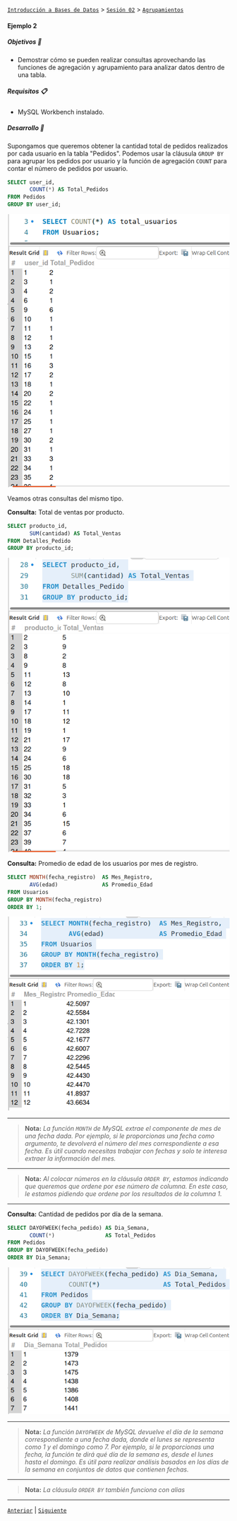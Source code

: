 [`Introducción a Bases de Datos`](../../../README.md) > [`Sesión 02`](../../README.md) > [`Agrupamientos`](../README.md)

#### Ejemplo 2

##### Objetivos 🎯

- Demostrar cómo se pueden realizar consultas aprovechando las funciones de agregación y agrupamiento para analizar datos dentro de una tabla.

##### Requisitos 📋

- MySQL Workbench instalado.

##### Desarrollo 🚀

Supongamos que queremos obtener la cantidad total de pedidos realizados por cada usuario en la tabla "Pedidos". Podemos usar la cláusula `GROUP BY` para agrupar los pedidos por usuario y la función de agregación `COUNT` para contar el número de pedidos por usuario.

```sql
SELECT user_id, 
       COUNT(*) AS Total_Pedidos
FROM Pedidos
GROUP BY user_id;
```

![img](../../imagenes/img06.png)

Veamos otras consultas del mismo tipo.

**Consulta:** Total de ventas por producto.

```sql
SELECT producto_id, 
       SUM(cantidad) AS Total_Ventas
FROM Detalles_Pedido
GROUP BY producto_id;
```

![img](../../imagenes/img07.png)

**Consulta:** Promedio de edad de los usuarios por mes de registro.

```sql
SELECT MONTH(fecha_registro)  AS Mes_Registro, 
       AVG(edad)              AS Promedio_Edad
FROM Usuarios
GROUP BY MONTH(fecha_registro)
ORDER BY 1;
```

![img](../../imagenes/img08.png)

---
> **Nota:** *La función `MONTH` de MySQL extrae el componente de mes de una fecha dada. Por ejemplo, si le proporcionas una fecha como argumento, te devolverá el número del mes correspondiente a esa fecha. Es útil cuando necesitas trabajar con fechas y solo te interesa extraer la información del mes.*
---
> **Nota:** *Al colocar números en la cláusula `ORDER BY`, estamos indicando que queremos que ordene por ese número de columna. En este caso, le estamos pidiendo que ordene por los resultados de la columna 1.*
---

**Consulta:** Cantidad de pedidos por día de la semana.

```sql
SELECT DAYOFWEEK(fecha_pedido) AS Dia_Semana, 
       COUNT(*)                AS Total_Pedidos
FROM Pedidos
GROUP BY DAYOFWEEK(fecha_pedido)
ORDER BY Dia_Semana;
```

![img](../../imagenes/img09.png)

---
> **Nota:** *La función `DAYOFWEEK` de MySQL devuelve el día de la semana correspondiente a una fecha dada, donde el lunes se representa como 1 y el domingo como 7. Por ejemplo, si le proporcionas una fecha, la función te dirá qué día de la semana es, desde el lunes hasta el domingo. Es útil para realizar análisis basados en los días de la semana en conjuntos de datos que contienen fechas.*
---
> **Nota:** *La cláusula `ORDER BY` también funciona con alias*
---

[`Anterior`](../README.md) | [`Siguiente`](../reto02/README.md)

